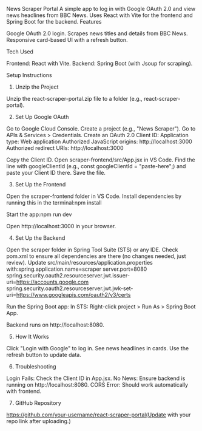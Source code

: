 News Scraper Portal
A simple app to log in with Google OAuth 2.0 and view news headlines from BBC News. Uses React with Vite for the frontend and Spring Boot for the backend.
Features

Google OAuth 2.0 login.
Scrapes news titles and details from BBC News.
Responsive card-based UI with a refresh button.

Tech Used

Frontend: React with Vite.
Backend: Spring Boot (with Jsoup for scraping).

Setup Instructions
1. Unzip the Project

Unzip the react-scraper-portal.zip file to a folder (e.g., react-scraper-portal).

2. Set Up Google OAuth

Go to Google Cloud Console.
Create a project (e.g., "News Scraper").
Go to APIs & Services > Credentials.
Create an OAuth 2.0 Client ID:
Application type: Web application
Authorized JavaScript origins: http://localhost:3000
Authorized redirect URIs: http://localhost:3000


Copy the Client ID.
Open scraper-frontend/src/App.jsx in VS Code.
Find the line with googleClientId (e.g., const googleClientId = "paste-here";) and paste your Client ID there. Save the file.

3. Set Up the Frontend

Open the scraper-frontend folder in VS Code.
Install dependencies by running this in the terminal:npm install


Start the app:npm run dev


Open http://localhost:3000 in your browser.

4. Set Up the Backend

Open the scraper folder in Spring Tool Suite (STS) or any IDE.
Check pom.xml to ensure all dependencies are there (no changes needed, just review).
Update src/main/resources/application.properties with:spring.application.name=scraper
server.port=8080
spring.security.oauth2.resourceserver.jwt.issuer-uri=https://accounts.google.com
spring.security.oauth2.resourceserver.jwt.jwk-set-uri=https://www.googleapis.com/oauth2/v3/certs


Run the Spring Boot app:
In STS: Right-click project > Run As > Spring Boot App.


Backend runs on http://localhost:8080.

5. How It Works

Click "Login with Google" to log in.
See news headlines in cards.
Use the refresh button to update data.

6. Troubleshooting

Login Fails: Check the Client ID in App.jsx.
No News: Ensure backend is running on http://localhost:8080.
CORS Error: Should work automatically with frontend.

7. GitHub Repository

https://github.com/your-username/react-scraper-portal(Update with your repo link after uploading.)

